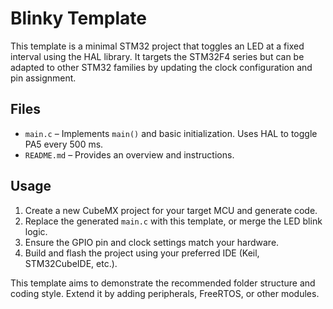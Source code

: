 # Blinky Template

This template is a minimal STM32 project that toggles an LED at a fixed interval using the HAL library. It targets the STM32F4 series but can be adapted to other STM32 families by updating the clock configuration and pin assignment.

## Files
- `main.c` – Implements `main()` and basic initialization. Uses HAL to toggle PA5 every 500 ms.
- `README.md` – Provides an overview and instructions.

## Usage
1. Create a new CubeMX project for your target MCU and generate code.
2. Replace the generated `main.c` with this template, or merge the LED blink logic.
3. Ensure the GPIO pin and clock settings match your hardware.
4. Build and flash the project using your preferred IDE (Keil, STM32CubeIDE, etc.).

This template aims to demonstrate the recommended folder structure and coding style. Extend it by adding peripherals, FreeRTOS, or other modules.
